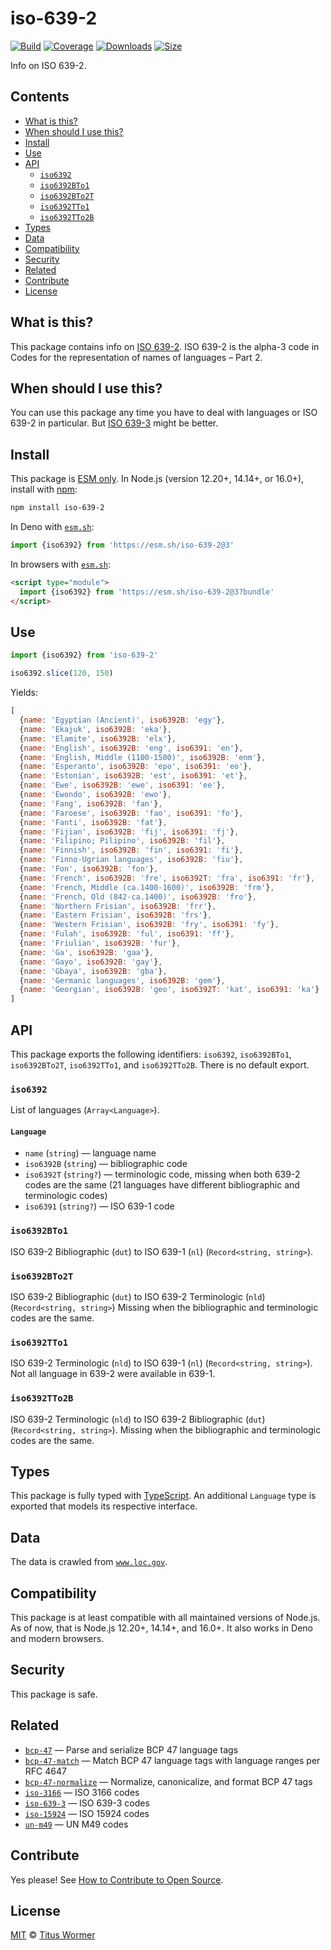 # iso-639-2

[![Build][build-badge]][build]
[![Coverage][coverage-badge]][coverage]
[![Downloads][downloads-badge]][downloads]
[![Size][size-badge]][size]

Info on ISO 639-2.

## Contents

*   [What is this?](#what-is-this)
*   [When should I use this?](#when-should-i-use-this)
*   [Install](#install)
*   [Use](#use)
*   [API](#api)
    *   [`iso6392`](#iso6392)
    *   [`iso6392BTo1`](#iso6392bto1)
    *   [`iso6392BTo2T`](#iso6392bto2t)
    *   [`iso6392TTo1`](#iso6392tto1)
    *   [`iso6392TTo2B`](#iso6392tto2b)
*   [Types](#types)
*   [Data](#data)
*   [Compatibility](#compatibility)
*   [Security](#security)
*   [Related](#related)
*   [Contribute](#contribute)
*   [License](#license)

## What is this?

This package contains info on [ISO 639-2][source].
ISO 639-2 is the alpha-3 code in Codes for the representation of names of
languages – Part 2.

## When should I use this?

You can use this package any time you have to deal with languages or ISO 639-2
in particular.
But [ISO 639-3][iso-639-3] might be better.

## Install

This package is [ESM only][esm].
In Node.js (version 12.20+, 14.14+, or 16.0+), install with [npm][]:

```sh
npm install iso-639-2
```

In Deno with [`esm.sh`][esmsh]:

```js
import {iso6392} from 'https://esm.sh/iso-639-2@3'
```

In browsers with [`esm.sh`][esmsh]:

```html
<script type="module">
  import {iso6392} from 'https://esm.sh/iso-639-2@3?bundle'
</script>
```

## Use

```js
import {iso6392} from 'iso-639-2'

iso6392.slice(120, 150)
```

Yields:

```js
[
  {name: 'Egyptian (Ancient)', iso6392B: 'egy'},
  {name: 'Ekajuk', iso6392B: 'eka'},
  {name: 'Elamite', iso6392B: 'elx'},
  {name: 'English', iso6392B: 'eng', iso6391: 'en'},
  {name: 'English, Middle (1100-1500)', iso6392B: 'enm'},
  {name: 'Esperanto', iso6392B: 'epo', iso6391: 'eo'},
  {name: 'Estonian', iso6392B: 'est', iso6391: 'et'},
  {name: 'Ewe', iso6392B: 'ewe', iso6391: 'ee'},
  {name: 'Ewondo', iso6392B: 'ewo'},
  {name: 'Fang', iso6392B: 'fan'},
  {name: 'Faroese', iso6392B: 'fao', iso6391: 'fo'},
  {name: 'Fanti', iso6392B: 'fat'},
  {name: 'Fijian', iso6392B: 'fij', iso6391: 'fj'},
  {name: 'Filipino; Pilipino', iso6392B: 'fil'},
  {name: 'Finnish', iso6392B: 'fin', iso6391: 'fi'},
  {name: 'Finno-Ugrian languages', iso6392B: 'fiu'},
  {name: 'Fon', iso6392B: 'fon'},
  {name: 'French', iso6392B: 'fre', iso6392T: 'fra', iso6391: 'fr'},
  {name: 'French, Middle (ca.1400-1600)', iso6392B: 'frm'},
  {name: 'French, Old (842-ca.1400)', iso6392B: 'fro'},
  {name: 'Northern Frisian', iso6392B: 'frr'},
  {name: 'Eastern Frisian', iso6392B: 'frs'},
  {name: 'Western Frisian', iso6392B: 'fry', iso6391: 'fy'},
  {name: 'Fulah', iso6392B: 'ful', iso6391: 'ff'},
  {name: 'Friulian', iso6392B: 'fur'},
  {name: 'Ga', iso6392B: 'gaa'},
  {name: 'Gayo', iso6392B: 'gay'},
  {name: 'Gbaya', iso6392B: 'gba'},
  {name: 'Germanic languages', iso6392B: 'gem'},
  {name: 'Georgian', iso6392B: 'geo', iso6392T: 'kat', iso6391: 'ka'}
]
```

## API

This package exports the following identifiers: `iso6392`, `iso6392BTo1`,
`iso6392BTo2T`, `iso6392TTo1`, and `iso6392TTo2B`.
There is no default export.

### `iso6392`

List of languages (`Array<Language>`).

#### `Language`

*   `name` (`string`) — language name
*   `iso6392B` (`string`) — bibliographic code
*   `iso6392T` (`string?`) — terminologic code, missing when both 639-2 codes
    are the same (21 languages have different bibliographic and terminologic
    codes)
*   `iso6391` (`string?`) — ISO 639-1 code

### `iso6392BTo1`

ISO 639-2 Bibliographic (`dut`) to ISO 639-1 (`nl`) (`Record<string, string>`).

### `iso6392BTo2T`

ISO 639-2 Bibliographic (`dut`) to ISO 639-2 Terminologic (`nld`)
(`Record<string, string>`)
Missing when the bibliographic and terminologic codes are the same.

### `iso6392TTo1`

ISO 639-2 Terminologic (`nld`) to ISO 639-1 (`nl`) (`Record<string, string>`).
Not all language in 639-2 were available in 639-1.

### `iso6392TTo2B`

ISO 639-2 Terminologic (`nld`) to ISO 639-2 Bibliographic (`dut`)
(`Record<string, string>`).
Missing when the bibliographic and terminologic codes are the same.

## Types

This package is fully typed with [TypeScript][].
An additional `Language` type is exported that models its respective
interface.

## Data

The data is crawled from [`www.loc.gov`][source].

## Compatibility

This package is at least compatible with all maintained versions of Node.js.
As of now, that is Node.js 12.20+, 14.14+, and 16.0+.
It also works in Deno and modern browsers.

## Security

This package is safe.

## Related

*   [`bcp-47`](https://github.com/wooorm/bcp-47)
    — Parse and serialize BCP 47 language tags
*   [`bcp-47-match`](https://github.com/wooorm/bcp-47-match)
    — Match BCP 47 language tags with language ranges per RFC 4647
*   [`bcp-47-normalize`](https://github.com/wooorm/bcp-47-normalize)
    — Normalize, canonicalize, and format BCP 47 tags
*   [`iso-3166`](https://github.com/wooorm/iso-3166)
    — ISO 3166 codes
*   [`iso-639-3`](https://github.com/wooorm/iso-639-3)
    — ISO 639-3 codes
*   [`iso-15924`](https://github.com/wooorm/iso-15924)
    — ISO 15924 codes
*   [`un-m49`](https://github.com/wooorm/un-m49)
    — UN M49 codes

## Contribute

Yes please!
See [How to Contribute to Open Source][contribute].

## License

[MIT][license] © [Titus Wormer][author]

<!-- Definition -->

[build-badge]: https://github.com/wooorm/iso-639-2/workflows/main/badge.svg

[build]: https://github.com/wooorm/iso-639-2/actions

[coverage-badge]: https://img.shields.io/codecov/c/github/wooorm/iso-639-2.svg

[coverage]: https://codecov.io/github/wooorm/iso-639-2

[downloads-badge]: https://img.shields.io/npm/dm/iso-639-2.svg

[downloads]: https://www.npmjs.com/package/iso-639-2

[size-badge]: https://img.shields.io/bundlephobia/minzip/iso-639-2.svg

[size]: https://bundlephobia.com/result?p=iso-639-2

[npm]: https://docs.npmjs.com/cli/install

[esmsh]: https://esm.sh

[license]: license

[author]: https://wooorm.com

[esm]: https://gist.github.com/sindresorhus/a39789f98801d908bbc7ff3ecc99d99c

[typescript]: https://www.typescriptlang.org

[contribute]: https://opensource.guide/how-to-contribute/

[source]: https://www.loc.gov/standards/iso639-2/php/code_list.php

[iso-639-3]: https://github.com/wooorm/iso-639-3
